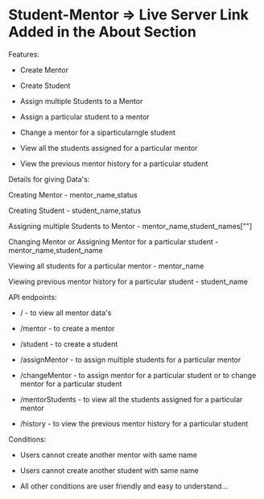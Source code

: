 # Student-Mentor => Live Server Link Added in the About Section 

Features:

* Create Mentor

* Create Student

* Assign multiple Students to a Mentor

* Assign a particular student to a mentor

* Change a mentor for a siparticularngle student

* View all the students assigned for a particular mentor

* View the previous mentor history for a particular student

Details for giving Data's:

Creating Mentor - mentor_name,status

Creating Student - student_name,status

Assigning multiple Students to Mentor - mentor_name,student_names[""]

Changing Mentor or Assigning Mentor for a particular student - mentor_name,student_name

Viewing all students for a particular mentor - mentor_name

Viewing previous mentor history for a particular student - student_name

API endpoints:

* / - to view all mentor data's

* /mentor - to create a mentor

* /student - to create a student

* /assignMentor - to assign multiple students for a particular mentor

* /changeMentor - to assign mentor for a particular student or to change mentor for a particular student

* /mentorStudents - to view all the students assigned for a particular mentor

* /history - to view the previous mentor history for a particular student


Conditions:

* Users cannot create another mentor with same name

* Users cannot create another student with same name

* All other conditions are user friendly and easy to understand...
